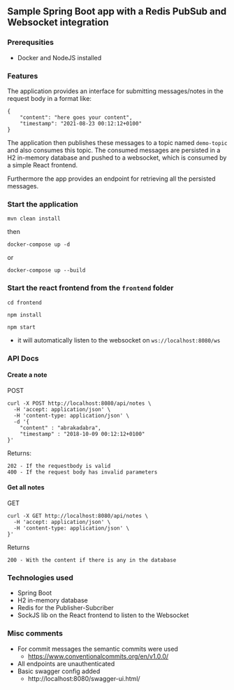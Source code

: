 ## Sample Spring Boot app with a Redis PubSub and Websocket integration
### Prerequsities
* Docker and NodeJS installed

### Features
The application provides an interface for submitting messages/notes in the request body in a format like:
```
{
    "content": "here goes your content",
    "timestamp": "2021-08-23 00:12:12+0100"
}
```
The application then publishes these messages to a topic named `demo-topic` and also consumes this topic.
The consumed messages are persisted in a H2 in-memory database and pushed to a websocket, which is consumed 
by a simple React frontend.

Furthermore the app provides an endpoint for retrieving all the persisted messages.

### Start the application

```
mvn clean install
```
then
```
docker-compose up -d
```
or
```
docker-compose up --build
```


### Start the react frontend from the `frontend` folder

```
cd frontend
```

```
npm install
```

```
npm start
```
* it will automatically listen to the websocket on `ws://localhost:8080/ws`

### API Docs

#### Create a note

POST

```
curl -X POST http://localhost:8080/api/notes \
  -H 'accept: application/json' \
  -H 'content-type: application/json' \
  -d '{
	"content" : "abrakadabra",
	"timestamp" : "2018-10-09 00:12:12+0100"
}'
```
Returns:
```
202 - If the requestbody is valid
400 - If the request body has invalid parameters
```

#### Get all notes
GET
```
curl -X GET http://localhost:8080/api/notes \
  -H 'accept: application/json' \
  -H 'content-type: application/json' \
}'
```
Returns
```
200 - With the content if there is any in the database
```

### Technologies used
* Spring Boot
* H2 in-memory database
* Redis for the Publisher-Subcriber
* SockJS lib on the React frontend to listen to the Websocket

### Misc comments
* For commit messages the semantic commits were used
  * https://www.conventionalcommits.org/en/v1.0.0/
* All endpoints are unauthenticated
* Basic swagger config added
  * http://localhost:8080/swagger-ui.html/


